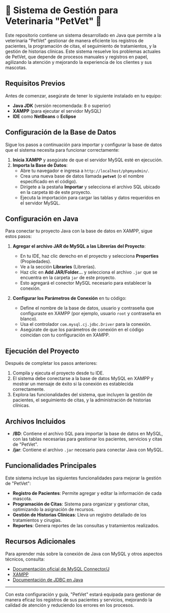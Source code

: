 # 🐶 Sistema de Gestión para Veterinaria "PetVet" 🐶

Este repositorio contiene un sistema desarrollado en Java que permite a la veterinaria "PetVet" gestionar de manera eficiente los registros de pacientes, la programación de citas, el seguimiento de tratamientos, y la gestión de historias clínicas. Este sistema resuelve los problemas actuales de PetVet, que depende de procesos manuales y registros en papel, agilizando la atención y mejorando la experiencia de los clientes y sus mascotas.

## Requisitos Previos

Antes de comenzar, asegúrate de tener lo siguiente instalado en tu equipo:

- **Java JDK** (versión recomendada: 8 o superior)
- **XAMPP** (para ejecutar el servidor MySQL)
- **IDE** como **NetBeans** o **Eclipse**

## Configuración de la Base de Datos

Sigue los pasos a continuación para importar y configurar la base de datos que el sistema necesita para funcionar correctamente:

1. **Inicia XAMPP** y asegúrate de que el servidor MySQL esté en ejecución.
2. **Importa la Base de Datos**:
   - Abre tu navegador e ingresa a `http://localhost/phpmyadmin/`.
   - Crea una nueva base de datos llamada **`petvet`** (o el nombre especificado en el código).
   - Dirígete a la pestaña **Importar** y selecciona el archivo SQL ubicado en la carpeta `BD` de este proyecto.
   - Ejecuta la importación para cargar las tablas y datos requeridos en el servidor MySQL.

## Configuración en Java

Para conectar tu proyecto Java con la base de datos en XAMPP, sigue estos pasos:

1. **Agregar el archivo JAR de MySQL a las Librerías del Proyecto**:
   - En tu IDE, haz clic derecho en el proyecto y selecciona **Properties** (Propiedades).
   - Ve a la sección **Libraries** (Librerías).
   - Haz clic en **Add JAR/Folder...** y selecciona el archivo `.jar` que se encuentra en la carpeta `jar` de este proyecto.
   - Esto agregará el conector MySQL necesario para establecer la conexión.

2. **Configurar los Parámetros de Conexión** en tu código:
   - Define el nombre de la base de datos, usuario y contraseña que configuraste en XAMPP (por ejemplo, usuario `root` y contraseña en blanco).
   - Usa el controlador `com.mysql.cj.jdbc.Driver` para la conexión.
   - Asegúrate de que los parámetros de conexión en el código coincidan con tu configuración en XAMPP.

## Ejecución del Proyecto

Después de completar los pasos anteriores:

1. Compila y ejecuta el proyecto desde tu IDE.
2. El sistema debe conectarse a la base de datos MySQL en XAMPP y mostrar un mensaje de éxito si la conexión es establecida correctamente.
3. Explora las funcionalidades del sistema, que incluyen la gestión de pacientes, el seguimiento de citas, y la administración de historias clínicas.

## Archivos Incluidos

- **/BD**: Contiene el archivo SQL para importar la base de datos en MySQL, con las tablas necesarias para gestionar los pacientes, servicios y citas de "PetVet".
- **/jar**: Contiene el archivo `.jar` necesario para conectar Java con MySQL.

## Funcionalidades Principales

Este sistema incluye las siguientes funcionalidades para mejorar la gestión de "PetVet":

- **Registro de Pacientes**: Permite agregar y editar la información de cada mascota.
- **Programación de Citas**: Sistema para organizar y gestionar citas, optimizando la asignación de recursos.
- **Gestión de Historias Clínicas**: Lleva un registro detallado de los tratamientos y cirugías.
- **Reportes**: Genera reportes de las consultas y tratamientos realizados.

## Recursos Adicionales

Para aprender más sobre la conexión de Java con MySQL y otros aspectos técnicos, consulta:

- [Documentación oficial de MySQL Connector/J](https://dev.mysql.com/doc/connector-j/8.0/en/)
- [XAMPP](https://www.apachefriends.org/es/index.html)
- [Documentación de JDBC en Java](https://docs.oracle.com/javase/tutorial/jdbc/)

---

Con esta configuración y guía, "PetVet" estará equipada para gestionar de manera eficaz los registros de sus pacientes y servicios, mejorando la calidad de atención y reduciendo los errores en los procesos.

